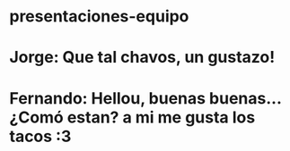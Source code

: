 # presentaciones-equipo

# Jorge: Que tal chavos, un gustazo!
# Fernando: Hellou, buenas buenas... ¿Comó estan? a mi me gusta los tacos :3
